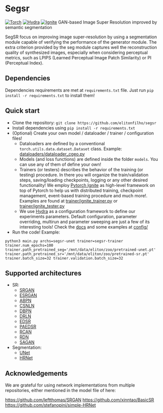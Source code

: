 # Segsr
[![Torch](https://img.shields.io/badge/-PyTorch-red?logo=pytorch&labelColor=gray)](https://pytorch.org/get-started/locally/)
[![Hydra](https://img.shields.io/badge/conf-hydra-blue)](https://hydra.cc/)
[![Ignite](https://img.shields.io/badge/-Ignite-orange?logo=pytorch&labelColor=gray)](https://pytorch-ignite.ai)
GAN-based Image Super Resolution improved by semantic segmentation

SegSR focus on improving image super-resolution by using a segmentation module capable of verifying the performance of the generator module. The extra criterion provided by the seg module captures well the reconstruction quality of synthesized images, especially when considering perceptual metrics, such as LPIPS (Learned Perceptual Image Patch Similarity) or PI (Perceptual Index).

## Dependencies
Dependencies requirements are met at `requirements.txt` file.
Just run `pip install -r requirements.txt` to install them!

## Quick start
- Clone the repository: `git clone https://github.com/elitonfilho/segsr`
- Install dependencies using `pip install -r requirements.txt`
- (Optional) Create your own model / dataloader / trainer / configuration files!
    - Dataloaders are defined by a conventional `torch.utils.data.dataset.Dataset` class. Example: [dataloaders/dataloader_cgeo.py](dataloaders/dataloader_cgeo.py)
    - Models (and loss functions) are defined inside the folder `models`. You can use any of them of define your own!
    - Trainers (or testers) describes the behavior of the training (or testing) procedure. In there you will organize the train/validation steps, saving/loading checkpoints, logging or any other desired functionality! We employ [Pytorch Ignite](https://pytorch.org/ignite/index.html) as high-level framework on top of Pytorch to help us with distributed training, checkpoint management, event-based training procedure and much more!.
    Examples are found at [trainer/ignite_trainer.py](trainer/ignite_trainer.py) or [trainer/ignite_tester.py](trainer/ignite_tester.py)
    - We use [Hydra](https://hydra.cc) as a configuration framework to define our experiments parameters. Default configuration, parameter overriding, multirun and parameter sweeping are just a few of its interesting tools! Check the [docs](https://hydra.cc/docs/intro/) and some examples at [config/](config/)
- Run the code! Example:
```
python3 main.py archs=segsr-unet trainer=segsr-trainer trainer.num_epochs=100 trainer.path_pretrained_seg='/mnt/data/eliton/zoo/pretrained-unet.pt' trainer.path_pretrained_sr='/mnt/data/eliton/zoo/pretrained-sr.pt' trainer.batch_size=32 trainer.validation.batch_size=32
```

## Supported architectures
- SR:
    - [SRGAN](https://arxiv.org/abs/1609.04802)
    - [ESRGAN](http://openaccess.thecvf.com/content_ECCVW_2018/papers/11133/Wang_ESRGAN_Enhanced_Super-Resolution_Generative_Adversarial_Networks_ECCVW_2018_paper.pdf)
    - [ABPN](https://arxiv.org/abs/1910.04476)
    - [CSNLN](https://arxiv.org/abs/2006.01424)
    - [DBPN](https://openaccess.thecvf.com/content_cvpr_2018/papers/Haris_Deep_Back-Projection_Networks_CVPR_2018_paper.pdf)
    - [DRLN](https://arxiv.org/abs/1906.12021)
    - [EDSR](http://openaccess.thecvf.com/content_cvpr_2017_workshops/w12/papers/Lim_Enhanced_Deep_Residual_CVPR_2017_paper.pdf)
    - [PAEDSR](https://arxiv.org/abs/2004.13824)
    - [RCAN](https://openaccess.thecvf.com/content_ECCV_2018/papers/Yulun_Zhang_Image_Super-Resolution_Using_ECCV_2018_paper.pdf)
    - [RDN](https://arxiv.org/abs/1802.08797)
    - [SAGAN](http://proceedings.mlr.press/v97/zhang19d/zhang19d.pdf)
- Segmentation:
    - [UNet](https://arxiv.org/pdf/1505.04597.pdf)
    - [HRNet](https://arxiv.org/abs/1908.07919)

## Acknowledgements
We are grateful for using network implementations from multiple repositories, either mentioned in the model file of here:

https://github.com/leftthomas/SRGAN
https://github.com/xinntao/BasicSR
https://github.com/stefanopini/simple-HRNet
